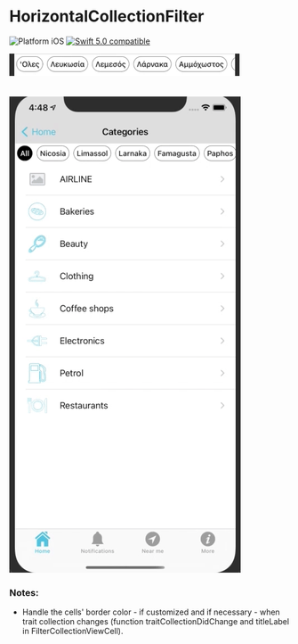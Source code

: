 # HorizontalCollectionFilter

<img src="https://img.shields.io/badge/platform-iOS-blue.svg?style=flat" alt="Platform iOS" /> <a href="https://developer.apple.com/swift"><img src="https://img.shields.io/badge/swift5.0-compatible-4BC51D.svg?style=flat" alt="Swift 5.0 compatible" /></a>

![multiple selection](demo_multiple.gif "multiple selection")  
<br/><br/>
![single selection](demo_single.gif "single selection")

### Notes:
- Handle the cells' border color - if customized and if necessary - when trait collection changes (function traitCollectionDidChange and titleLabel in FilterCollectionViewCell).
